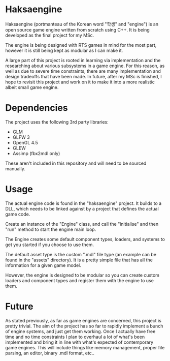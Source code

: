 ﻿# Haksaengine 

Haksaengine (portmanteau of the Korean word "학생" and "engine") is an open source game engine written from scratch using C++. It is being developed as the final project for my MSc.

The engine is being designed with RTS games in mind for the most part, however it is still being kept as modular as I can make it.

A large part of this project is rooted in learning via implementation and the researching about various subsystems in a game engine. 
For this reason, as well as due to severe time constraints, there are many implementation and design tradeoffs that have been made.
In future, after my MSc is finished, I hope to revisit this project and work on it to make it into a more realistic albeit small game engine.

# Dependencies

The project uses the following 3rd party libraries:
- GLM
- GLFW 3
- OpenGL 4.5
- GLEW
- Assimp (fbx2mdl only)

These aren't included in this repository and will need to be sourced manually.

# Usage

The actual engine code is found in the "haksaengine" project. It builds to a DLL, which needs to be linked against by a project that defines the actual game code.

Create an instance of the "Engine" class, and call the "initialise" and then "run" method to start the engine main loop.

The Engine creates some default component types, loaders, and systems to get you started if you choose to use them.

The default asset type is the custom ".mdl" file type (an example can be found in the "assets" directory). It is a pretty simple file that has all the information for a given game model.

However, the engine is designed to be modular so you can create custom loaders and component types and register them with the engine to use them.

# Future

As stated previously, as far as game engines are concerned, this project is pretty trivial. The aim of the project has so far to rapidly implement a bunch of engine systems, and just get them working.
Once I actually have free time and no time constraints I plan to overhaul a lot of what's been implemented and bring it in line with what's expected of contemporary game engines.
This will include things like memory management, proper file parsing, an editor, binary .mdl format, etc..
